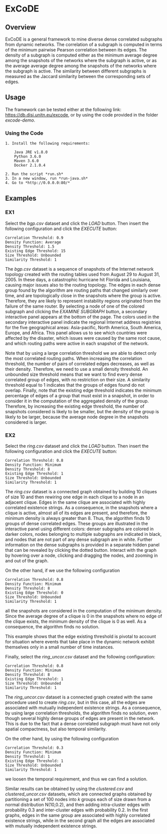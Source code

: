 # ExCoDE

## Overview
ExCoDE is a general framework to mine diverse dense correlated subgraphs from dynamic networks. The correlation of a subgraph is computed in terms of the minimum pairwise Pearson correlation between its edges. The density of a subgraph is computed either as the minimum average degree among the snapshots of the networks where the subgraph is active, or as the average average degree among the snapshots of the networks where the subgraph is active. The similarity between different subgraphs is measured as the Jaccard similarity between the corresponding sets of edges.

## Usage
The framework can be tested either at the following link: https://db.disi.unitn.eu/excode, or by using the code provided in the folder *excode-demo*. 

### Using the Code

    1. Install the following requirements:

        Java JRE v1.8.0
        Python 3.6.0
        Maven 3.6.0
        Docker 2.1.0.4

    2. Run the script *run.sh*
    3. In a new window, run *run-java.sh*
    4. Go to *http://0.0.0.0:80/*

## Examples

### EX1
Select the *bgp.csv* dataset and click the *LOAD* button. Then insert the following configuration and click the *EXECUTE* button:

    Correlation Threshold: 0.9
    Density Function: Average 
    Density Threshold: 1.5
    Existing Edge Threshold: 15
    Size Threshold: Unbounded
    Similarity Threshold: 1

The *bgp.csv* dataset is a sequence of snapshots of the Internet network topology created with the routing tables used from August 29 to August 31, 2005. In these days, a catastrophic hurricane hit Florida and Louisiana, causing major issues also to the routing topology. The edges in each dense group found by the algorithm are routing paths that changed similarly over time, and are topologically close in the snapshots where the group is active. Therefore, they are likely to represent instability regions originated from the failure of the same router.
By selecting a node of one of the colored subgraph and clicking the *EXAMINE SUBGRAPH* button, a secondary interactive panel appears at the bottom of the page.
The colors used in the secondary interactive panel indicate the regional Internet address registries for the five geographical areas: Asia-pacific, North America, South America, Europe, and Africa. This panel allows us to see which countries were affected by the disaster, which issues were caused by the same root cause, and which routing paths were active in each snapshot of the network.

Note that by using a large correlation threshold we are able to detect only the most correlated routing paths. When increasing the correlation threshold, the number of pairs of correlated edges decreases, as well as their density. Therefore, we need to use a small density threshold. An unbounded size threshold means that we want to find every dense correlated group of edges, with no restriction on their size. A similarity threshold equal to 1 indicates that the groups of edges found do not overlap.
Finally, note that the existing edge threshold indicates the minimum percentage of edges of a group that must exist in a snapshot, in order to consider it in the computation of the aggregated density of the group. Therefore, by increasing the existing edge threshold, the number of snapshots considered is likely to be smaller, but the density of the group is likely to be larger, because the average node degree in the snapshots considered is larger. 

### EX2
Select the *ring.csv* dataset and click the *LOAD* button. Then insert the following configuration and click the *EXECUTE* button:

    Correlation Threshold: 0.8
    Density Function: Minimum 
    Density Threshold: 8
    Existing Edge Threshold: 1
    Size Threshold: Unbounded
    Similarity Threshold: 1
    
The *ring.csv* dataset is a connected graph obtained by building 10 cliques of size 10 and then rewiring one edge in each clique to a node in an adjacent clique. Edges in the same clique are associated with highly correlated existence strings. As a consequence, in the snapshots where a clique is active, almost all of its edges are present, and therefore, the minimum density is always greater than 8. Thus, the algorithm finds 10 groups of dense correlated edges. These groups are illustrated in the interactive panel using different colors: denser subgraphs are colored in darker colors, nodes belonging to multiple subgraphs are indicated in black, and nodes that are not part of any dense subgraph are in white. Further information on the dense subgraphs is provided in a separate hidden panel that can be revealed by clicking the dotted button. Interact with the graph by hovering over a node, clicking and dragging the nodes, and zooming in and out of the graph.

On the other hand, if we use the following configuration

    Correlation Threshold: 0.8
    Density Function: Minimum 
    Density Threshold: 8
    Existing Edge Threshold: 0
    Size Threshold: Unbounded
    Similarity Threshold: 1

all the snapshots are considered in the computation of the minimum density. Since the average degree of a clique is 0 in the snapshots where no edge of the clique exists, the minimum density of the clique is 0 as well. As a consequence, the algorithm finds no solution.

This example shows that the edge existing threshold is pivotal to account for situation where events that take place in the dynamic network exhibit themselves only in a small number of time instances.

Finally, select the *ring_uncor.csv* dataset and the following configuration:

    Correlation Threshold: 0.8
    Density Function: Minimum 
    Density Threshold: 8
    Existing Edge Threshold: 1
    Size Threshold: Unbounded
    Similarity Threshold: 1

The *ring_uncor.csv* dataset is a connected graph created with the same procedure used to create *ring.csv*, but in this case, all the edges are associated with mutually independent existence strings. As a consequence, by using large correlation thresholds, the algorithm finds no solution, even though several highly dense groups of edges are present in the network. This is due to the fact that a dense correlated subgraph must have not only spatial compactness, but also temporal similarity.

On the other hand, by using the following configuration

    Correlation Threshold: 0.3
    Density Function: Minimum 
    Density Threshold: 1
    Existing Edge Threshold: 1
    Size Threshold: Unbounded
    Similarity Threshold: 1

we loosen the temporal requirement, and thus we can find a solution.

Similar results can be obtained by using the *clustered.csv* and *clustered_uncor.csv* datasets, which are connected graphs obtained by partitioning a set of 100 nodes into *k* groups each of size drawn from a normal distribution N(10,0.2), and then adding intra-cluster edges with probability 0.3 and inter-cluster edges with probability 0.2. In the first graphs, edges in the same group are associated with highly correlated existence strings, while in the second graph all the edges are associated with mutually independent existence strings.